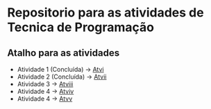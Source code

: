 # Repositorio para as atividades de Tecnica de Programação

## Atalho para as atividades ##

- Atividade 1 (Concluída) -> [Atvi](https://github.com/Jonatas-Dallo/Atv-Tecnica-De-Programa-2/tree/atvi) <br>
- Atividade 2 (Concluída) -> [Atvii](https://github.com/Jonatas-Dallo/Atv-Tecnica-De-Programa-2/tree/atvii) <br>
- Atividade 3 -> [Atviii](https://github.com/Jonatas-Dallo/Atv-Tecnica-De-Programa-2/tree/atviii) <br>
- Atividade 4 -> [Atviv](https://github.com/Jonatas-Dallo/Atv-Tecnica-De-Programa-2/tree/atviv) <br>
- Atividade 4 -> [Atvv](https://github.com/Jonatas-Dallo/Atv-Tecnica-De-Programa-2/tree/atvv) <br>
